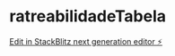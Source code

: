 # ratreabilidadeTabela

[Edit in StackBlitz next generation editor ⚡️](https://stackblitz.com/~/github.com/viniciustacosta/ratreabilidadeTabela)